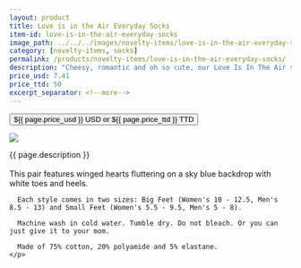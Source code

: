 ```yaml
---
layout: product
title: Love is in the Air Everyday Socks
item-id: love-is-in-the-air-everyday-socks
image_path: ../../../images/novelty-items/love-is-in-the-air-everyday-socks.jpg
category: [novelty-items, socks]
permalink: /products/novelty-items/love-is-in-the-air-everyday-socks/
description: "Cheesy, romantic and oh so cute, our Love Is In The Air socks are bursting with affection."
price_usd: 7.41
price_ttd: 50
excerpt_separator: <!--more-->
---
```


<button class="bg-blue-500 hover:bg-blue-700 text-white font-bold my-2 py-2 px-4 w-full snipcart-add-item" 
data-item-id="{{ page.item-id }}" 
data-item-price="{{page.price_usd}}"
data-item-url="{{ site.url }}/{{ page.category }}"
data-item-description="{{ page.description }}"
data-item-image="{{ page.image_path }}"
data-item-name="{{ page.title }}"
data-item-categories="{{ page.category }}">
${{ page.price_usd }} USD or ${{ page.price_ttd }} TTD
</button>

<!--more-->
<div class="flex flex-wrap">
  <div class="w-64 p-4 h-auto">
    <a data-fancybox="gallery" href="{{ page.image_path }}"><img src="{{ page.image_path }}"></a>
  </div>
  <div class="sm:flex-1">
    <p class="p-4 text-gray-700">
      {{ page.description }}
      <br><br>
      This pair features winged hearts fluttering on a sky blue backdrop with white toes and heels.

      Each style comes in two sizes: Big Feet (Women's 10 - 12.5, Men's 8.5 - 13) and Small Feet (Women's 5.5 - 9.5, Men's 5 - 8).

      Machine wash in cold water. Tumble dry. Do not bleach. Or you can just give it to your mom.

      Made of 75% cotton, 20% polyamide and 5% elastane.
    </p>
  </div>
</div>